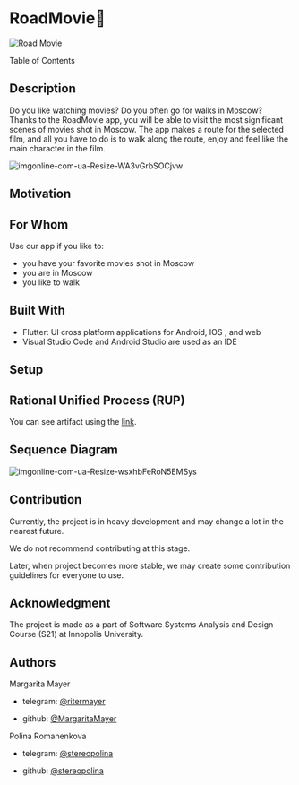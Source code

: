 # RoadMovie🎥
![Road Movie](https://user-images.githubusercontent.com/69847456/136559341-e1c29dc2-6b1a-4d01-8a69-238889438061.png)


Table of Contents

## Description
Do you like watching movies? Do you often go for walks in Moscow? Thanks to the RoadMovie app, you will be able to visit the most significant scenes of movies shot in Moscow. The app makes a route for the selected film, and all you have to do is to walk along the route, enjoy and feel like the main character in the film.

![imgonline-com-ua-Resize-WA3vGrbSOCjvw](https://user-images.githubusercontent.com/69847456/136539361-c63901e9-cfbc-4cfb-88e2-8821bc24f591.jpg)

## Motivation

## For Whom
Use our app if you like to:
- you have your favorite movies shot in Moscow
- you are in Moscow
- you like to walk


## Built With
- Flutter: UI cross platform applications for Android, IOS , and web
- Visual Studio Code and Android Studio are used as an IDE

## Setup

## Rational Unified Process (RUP)
You can see artifact using the [link](url).

## Sequence Diagram
![imgonline-com-ua-Resize-wsxhbFeRoN5EMSys](https://user-images.githubusercontent.com/69847456/136557916-c4df551a-9c51-4bc3-96e5-ec3acc0033fe.jpg)

## Contribution
Currently, the project is in heavy development and may change a lot in the nearest future.

We do not recommend contributing at this stage.

Later, when project becomes more stable, we may create some contribution guidelines for everyone to use.
## Acknowledgment

The project is made as a part of Software Systems Analysis and Design Course (S21) at Innopolis University.

## Authors

Margarita Mayer

- telegram: [@ritermayer](https://t.me/ritermayer)

- github: [@MargaritaMayer](https://github.com/MargaritaMayer)

Polina Romanenkova

- telegram: [@stereopolina](https://t.me/stereopolina)

- github: [@stereopolina](https://github.com/stereopolina)
